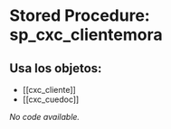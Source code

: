 # Stored Procedure: sp_cxc_clientemora

## Usa los objetos:
- [[cxc_cliente]]
- [[cxc_cuedoc]]

*No code available.*
